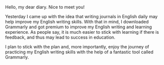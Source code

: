 Hello, my dear diary. Nice to meet you!

Yesterday I came up with the idea that writing journals in English daily may help improve my English writing skills. With that in mind, I downloaded Grammarly and got premium to improve my English writing and learning experience. As people say, it is much easier to stick with learning if there is feedback, and thus may lead to success in education. 

I plan to stick with the plan and, more importantly, enjoy the journey of practicing my English writing skills with the help of a fantastic tool called Grammarly.